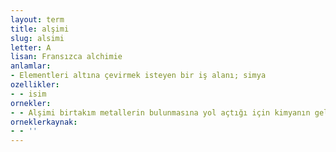 ```yaml
---
layout: term
title: alşimi
slug: alsimi
letter: A
lisan: Fransızca alchimie
anlamlar:
- Elementleri altına çevirmek isteyen bir iş alanı; simya
ozellikler:
- - isim
ornekler:
- - Alşimi birtakım metallerin bulunmasına yol açtığı için kimyanın gelişmesine katkıda bulunmuştur.
orneklerkaynak:
- - ''
---
```


